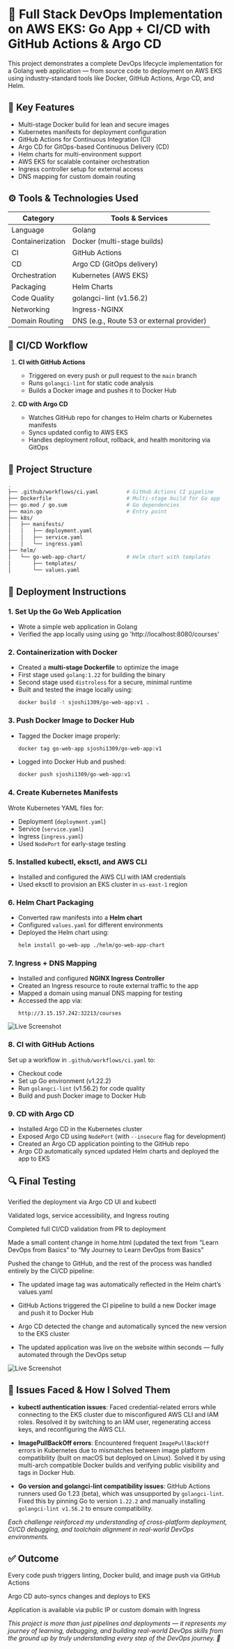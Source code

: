 # 🚀 Full Stack DevOps Implementation on AWS EKS: Go App + CI/CD with GitHub Actions & Argo CD

This project demonstrates a complete DevOps lifecycle implementation for a Golang web application — from source code to deployment on AWS EKS using industry-standard tools like Docker, GitHub Actions, Argo CD, and Helm.

## 📌 Key Features

- Multi-stage Docker build for lean and secure images
- Kubernetes manifests for deployment configuration
- GitHub Actions for Continuous Integration (CI)
- Argo CD for GitOps-based Continuous Delivery (CD)
- Helm charts for multi-environment support
- AWS EKS for scalable container orchestration
- Ingress controller setup for external access
- DNS mapping for custom domain routing

## ⚙️ Tools & Technologies Used

| Category             | Tools & Services                         |
|----------------------|-------------------------------------------|
| Language             | Golang                                    |
| Containerization     | Docker (multi-stage builds)               |
| CI                   | GitHub Actions                            |
| CD                   | Argo CD (GitOps delivery)                 |
| Orchestration        | Kubernetes (AWS EKS)                      |
| Packaging            | Helm Charts                               |
| Code Quality         | golangci-lint (v1.56.2)                   |
| Networking           | Ingress-NGINX                             |
| Domain Routing       | DNS (e.g., Route 53 or external provider) |


## 🔄 CI/CD Workflow

1. **CI with GitHub Actions**
   - Triggered on every push or pull request to the `main` branch
   - Runs `golangci-lint` for static code analysis
   - Builds a Docker image and pushes it to Docker Hub

2. **CD with Argo CD**
   - Watches GitHub repo for changes to Helm charts or Kubernetes manifests
   - Syncs updated config to AWS EKS
   - Handles deployment rollout, rollback, and health monitoring via GitOps
     
## 📁 Project Structure

```bash
.
├── .github/workflows/ci.yaml         # GitHub Actions CI pipeline
├── Dockerfile                        # Multi-stage build for Go app
├── go.mod / go.sum                   # Go dependencies
├── main.go                           # Entry point
├── k8s/
│   ├── manifests/
│   │   ├── deployment.yaml
│   │   ├── service.yaml
│   │   └── ingress.yaml
├── helm/
│   └── go-web-app-chart/             # Helm chart with templates
│       ├── templates/
│       └── values.yaml
```
## 🚀 Deployment Instructions
### 1. Set Up the Go Web Application
- Wrote a simple web application in Golang
- Verified the app locally using using go 'http://localhost:8080/courses'
  
### 2. Containerization with Docker
- Created a **multi-stage Dockerfile** to optimize the image
- First stage used `golang:1.22` for building the binary
- Second stage used `distroless` for a secure, minimal runtime
- Built and tested the image locally using:
  ```bash
  docker build -t sjoshi1309/go-web-app:v1 .
  ```
### 3. Push Docker Image to Docker Hub
- Tagged the Docker image properly:
  ```bash
  docker tag go-web-app sjoshi1309/go-web-app:v1
  ```
- Logged into Docker Hub and pushed:
  ```bash
  docker push sjoshi1309/go-web-app:v1
  ```
### 4. Create Kubernetes Manifests
 
Wrote Kubernetes YAML files for:
- Deployment (`deployment.yaml`)
- Service (`service.yaml`)
- Ingress (`ingress.yaml`)
- Used `NodePort` for early-stage testing
  
### 5. Installed kubectl, eksctl, and AWS CLI
- Installed and configured the AWS CLI with IAM credentials
- Used eksctl to provision an EKS cluster in `us-east-1` region
  
### 6. Helm Chart Packaging

- Converted raw manifests into a **Helm chart**
- Configured `values.yaml` for different environments
- Deployed the Helm chart using:
  ```bash
  helm install go-web-app ./helm/go-web-app-chart
  ```
### 7. Ingress + DNS Mapping

- Installed and configured **NGINX Ingress Controller**
- Created an Ingress resource to route external traffic to the app
- Mapped a domain using manual DNS mapping for testing
- Accessed the app via:
  ```
  http://3.15.157.242:32213/courses
  ```
 ![Live Screenshot](DNS.png)   
 
### 8. CI with GitHub Actions
Set up a workflow in `.github/workflows/ci.yaml` to:
- Checkout code
- Set up Go environment (v1.22.2)
- Run `golangci-lint` (v1.56.2) for code quality
- Build and push Docker image to Docker Hub

### 9. CD with Argo CD
- Installed Argo CD in the Kubernetes cluster
- Exposed Argo CD using `NodePort` (with `--insecure` flag for development)
- Created an Argo CD application pointing to the GitHub repo
- Argo CD automatically synced updated Helm charts and deployed the app to EKS
  
## 🔍 Final Testing
Verified the deployment via Argo CD UI and kubectl

Validated logs, service accessibility, and Ingress routing

Completed full CI/CD validation from PR to deployment

Made a small content change in home.html (updated the text from “Learn DevOps from Basics” to “My Journey to Learn DevOps from Basics”

Pushed the change to GitHub, and the rest of the process was handled entirely by the CI/CD pipeline:
- The updated image tag was automatically reflected in the Helm chart’s values.yaml

- GitHub Actions triggered the CI pipeline to build a new Docker image and push it to Docker Hub

- Argo CD detected the change and automatically synced the new version to the EKS cluster

- The updated application was live on the website within seconds — fully automated through the DevOps setup
  
![Live Screenshot](CD.png)

## 🔧 Issues Faced & How I Solved Them

- **kubectl authentication issues**: Faced credential-related errors while connecting to the EKS cluster due to misconfigured AWS CLI and IAM roles. Resolved it by switching to an IAM user, regenerating access keys, and reconfiguring the AWS CLI.

- **ImagePullBackOff errors**: Encountered frequent `ImagePullBackOff` errors in Kubernetes due to mismatches between image platform compatibility (built on macOS but deployed on Linux). Solved it by using multi-arch compatible Docker builds and verifying public visibility and tags in Docker Hub.

- **Go version and golangci-lint compatibility issues**: GitHub Actions runners used Go 1.23 (beta), which was unsupported by `golangci-lint`. Fixed this by pinning Go to version `1.22.2` and manually installing `golangci-lint v1.56.2` to ensure compatibility.

_Each challenge reinforced my understanding of cross-platform deployment, CI/CD debugging, and toolchain alignment in real-world DevOps environments._

## ✅ Outcome
Every code push triggers linting, Docker build, and image push via GitHub Actions
 
Argo CD auto-syncs changes and deploys to EKS

Application is available via public IP or custom domain with Ingress

_This project is more than just pipelines and deployments — it represents my journey of learning, debugging, and building real-world DevOps skills from the ground up by truly understanding every step of the DevOps journey. 🙌_

